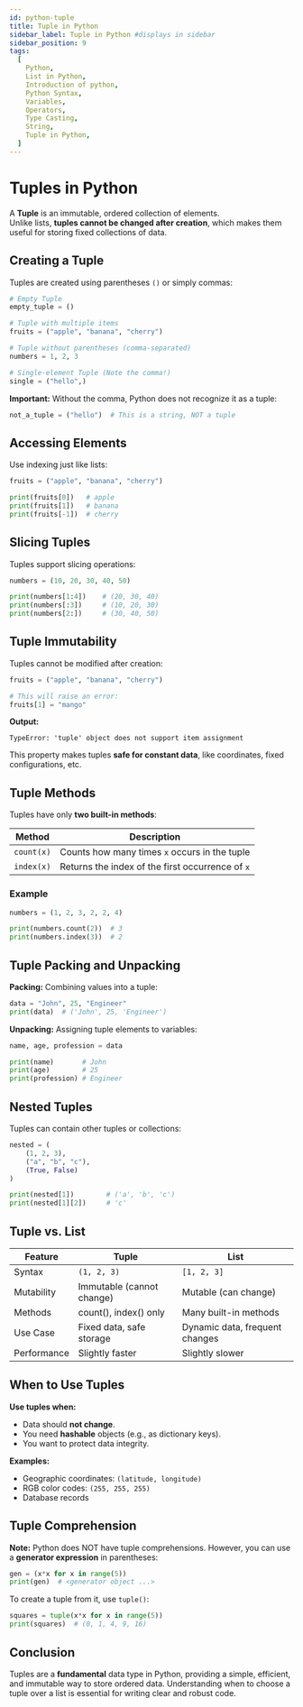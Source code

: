 ```yaml
---
id: python-tuple
title: Tuple in Python
sidebar_label: Tuple in Python #displays in sidebar
sidebar_position: 9
tags:
  [
    Python,
    List in Python,
    Introduction of python,
    Python Syntax,
    Variables,
    Operators,
    Type Casting,
    String,
    Tuple in Python,
  ]
---
```


# Tuples in Python

A **Tuple** is an immutable, ordered collection of elements.  
Unlike lists, **tuples cannot be changed after creation**, which makes them useful for storing fixed
collections of data.

## Creating a Tuple

Tuples are created using parentheses `()` or simply commas:

```python
# Empty Tuple
empty_tuple = ()

# Tuple with multiple items
fruits = ("apple", "banana", "cherry")

# Tuple without parentheses (comma-separated)
numbers = 1, 2, 3

# Single-element Tuple (Note the comma!)
single = ("hello",)
```

**Important:** Without the comma, Python does not recognize it as a tuple:

```python
not_a_tuple = ("hello")  # This is a string, NOT a tuple
```

## Accessing Elements

Use indexing just like lists:

```python
fruits = ("apple", "banana", "cherry")

print(fruits[0])   # apple
print(fruits[1])   # banana
print(fruits[-1])  # cherry
```

## Slicing Tuples

Tuples support slicing operations:

```python
numbers = (10, 20, 30, 40, 50)

print(numbers[1:4])    # (20, 30, 40)
print(numbers[:3])     # (10, 20, 30)
print(numbers[2:])     # (30, 40, 50)
```

## Tuple Immutability

Tuples cannot be modified after creation:

```python
fruits = ("apple", "banana", "cherry")

# This will raise an error:
fruits[1] = "mango"
```

**Output:**

```
TypeError: 'tuple' object does not support item assignment
```

This property makes tuples **safe for constant data**, like coordinates, fixed configurations, etc.

## Tuple Methods

Tuples have only **two built-in methods**:

| Method     | Description                                      |
| ---------- | ------------------------------------------------ |
| `count(x)` | Counts how many times `x` occurs in the tuple    |
| `index(x)` | Returns the index of the first occurrence of `x` |

### Example

```python
numbers = (1, 2, 3, 2, 2, 4)

print(numbers.count(2))  # 3
print(numbers.index(3))  # 2
```

## Tuple Packing and Unpacking

**Packing:** Combining values into a tuple:

```python
data = "John", 25, "Engineer"
print(data)  # ('John', 25, 'Engineer')
```

**Unpacking:** Assigning tuple elements to variables:

```python
name, age, profession = data

print(name)       # John
print(age)        # 25
print(profession) # Engineer
```

## Nested Tuples

Tuples can contain other tuples or collections:

```python
nested = (
    (1, 2, 3),
    ("a", "b", "c"),
    (True, False)
)

print(nested[1])        # ('a', 'b', 'c')
print(nested[1][2])     # 'c'
```

## Tuple vs. List

| Feature     | Tuple                     | List                           |
| ----------- | ------------------------- | ------------------------------ |
| Syntax      | `(1, 2, 3)`               | `[1, 2, 3]`                    |
| Mutability  | Immutable (cannot change) | Mutable (can change)           |
| Methods     | count(), index() only     | Many built-in methods          |
| Use Case    | Fixed data, safe storage  | Dynamic data, frequent changes |
| Performance | Slightly faster           | Slightly slower                |

## When to Use Tuples

**Use tuples when:**

- Data should **not change**.
- You need **hashable** objects (e.g., as dictionary keys).
- You want to protect data integrity.

**Examples:**

- Geographic coordinates: `(latitude, longitude)`
- RGB color codes: `(255, 255, 255)`
- Database records

## Tuple Comprehension

**Note:** Python does NOT have tuple comprehensions. However, you can use a **generator expression**
in parentheses:

```python
gen = (x*x for x in range(5))
print(gen)  # <generator object ...>
```

To create a tuple from it, use `tuple()`:

```python
squares = tuple(x*x for x in range(5))
print(squares)  # (0, 1, 4, 9, 16)
```

## Conclusion

Tuples are a **fundamental** data type in Python, providing a simple, efficient, and immutable way
to store ordered data. Understanding when to choose a tuple over a list is essential for writing
clear and robust code.
